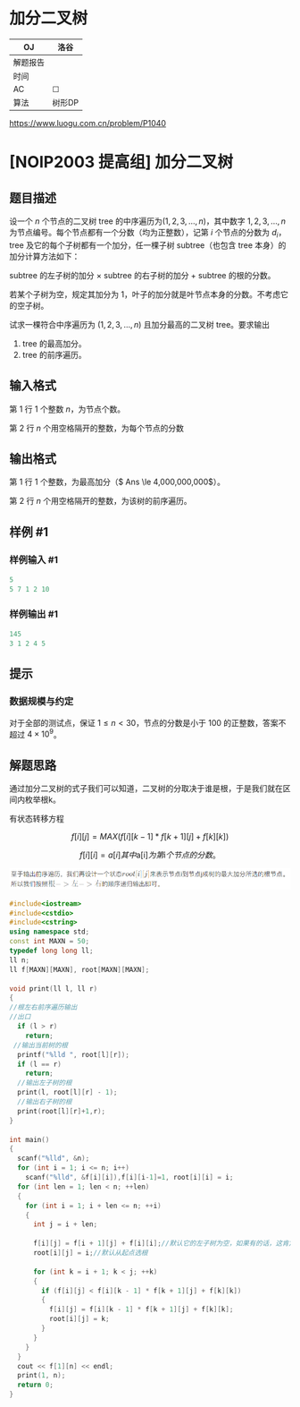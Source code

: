 # 加分二叉树

| OJ   | 洛谷   |
| ---- | ---- |
| 解题报告 |      |
| 时间   |      |
| AC   | ☐    |
| 算法   | 树形DP |

<https://www.luogu.com.cn/problem/P1040>

# \[NOIP2003 提高组] 加分二叉树

## 题目描述

设一个 $n$ 个节点的二叉树 $\text{tree}$ 的中序遍历为$(1,2,3,\ldots,n)$，其中数字 $1,2,3,\ldots,n$ 为节点编号。每个节点都有一个分数（均为正整数），记第 $i$ 个节点的分数为 $d_i$，$\text{tree}$ 及它的每个子树都有一个加分，任一棵子树 $\text{subtree}$（也包含 $\text{tree}$ 本身）的加分计算方法如下：

$\text{subtree}$ 的左子树的加分 $\times$ $\text{subtree}$ 的右子树的加分 $+$ $\text{subtree}$ 的根的分数。

若某个子树为空，规定其加分为 $1$，叶子的加分就是叶节点本身的分数。不考虑它的空子树。

试求一棵符合中序遍历为 $(1,2,3,\ldots,n)$ 且加分最高的二叉树 $\text{tree}$。要求输出

1.  $\text{tree}$ 的最高加分。
2.  $\text{tree}$ 的前序遍历。

## 输入格式

第 $1$ 行 $1$ 个整数 $n$，为节点个数。

第 $2$ 行 $n$ 个用空格隔开的整数，为每个节点的分数

## 输出格式

第 $1$ 行 $1$ 个整数，为最高加分（\$ Ans \le 4,000,000,000\$）。

第 $2$ 行 $n$ 个用空格隔开的整数，为该树的前序遍历。

## 样例 #1

### 样例输入 #1

```c++
5
5 7 1 2 10
```

### 样例输出 #1

```c++
145
3 1 2 4 5
```

## 提示

### 数据规模与约定

对于全部的测试点，保证 $1 \leq n< 30$，节点的分数是小于 $100$ 的正整数，答案不超过 $4 \times 10^9$。

## 解题思路

通过加分二叉树的式子我们可以知道，二叉树的分取决于谁是根，于是我们就在区间内枚举根k。

有状态转移方程

$$
f[i][j]=M A X(f[i][k-1] * f[k+1][j]+f[k][k])
$$

$$
f[i][i]=a[i] 其中 \mathrm{a}[\mathrm{i}] 为第 \mathrm{i} 个节点的分数。
$$

![](image/image_U0shE4GDN2.png)

```c++
#include<iostream>
#include<cstdio>
#include<cstring>
using namespace std;
const int MAXN = 50;
typedef long long ll;
ll n;
ll f[MAXN][MAXN], root[MAXN][MAXN];

void print(ll l, ll r) 
{
//根左右前序遍历输出
//出口
  if (l > r)
    return;
 //输出当前树的根
  printf("%lld ", root[l][r]);
  if (l == r)
    return;
  //输出左子树的根
  print(l, root[l][r] - 1);
  //输出右子树的根
  print(root[l][r]+1,r);
}

int main() 
{
  scanf("%lld", &n);
  for (int i = 1; i <= n; i++)
    scanf("%lld", &f[i][i]),f[i][i-1]=1, root[i][i] = i;
  for (int len = 1; len < n; ++len) 
  {
    for (int i = 1; i + len <= n; ++i) 
    {
      int j = i + len;
      
      f[i][j] = f[i + 1][j] + f[i][i];//默认它的左子树为空，如果有的话，这肯定不是最优解
      root[i][j] = i;//默认从起点选根
      
      for (int k = i + 1; k < j; ++k) 
      {
        if (f[i][j] < f[i][k - 1] * f[k + 1][j] + f[k][k]) 
        {
          f[i][j] = f[i][k - 1] * f[k + 1][j] + f[k][k];
          root[i][j] = k;
        }
      }
    }
  }
  cout << f[1][n] << endl;
  print(1, n);
  return 0;
}
```
